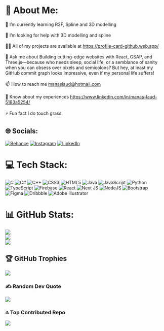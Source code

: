 # 💫 About Me:
🌱 I’m currently learning R3F, Spline and 3D modelling<br><br>🤝 I’m looking for help with 3D modelling and spline<br><br>👨‍💻 All of my projects are available at https://profile-card-github.web.app/<br><br>💬 Ask me about Building cutting-edge websites with React, GSAP, and Three.js—because who needs sleep, social life, or a semblance of sanity when you can obsess over pixels and semicolons? But hey, at least my GitHub commit graph looks impressive, even if my personal life suffers!<br><br>📫 How to reach me manaslaud@hotmail.com<br><br>📄 Know about my experiences https://www.linkedin.com/in/manas-laud-5183a5254/<br><br>⚡ Fun fact I do touch grass


## 🌐 Socials:
[![Behance](https://img.shields.io/badge/Behance-1769ff?logo=behance&logoColor=white)](https://behance.net/manaslaud) [![Instagram](https://img.shields.io/badge/Instagram-%23E4405F.svg?logo=Instagram&logoColor=white)](https://instagram.com/manaslaud) [![LinkedIn](https://img.shields.io/badge/LinkedIn-%230077B5.svg?logo=linkedin&logoColor=white)](https://linkedin.com/in/manaslaud) 

# 💻 Tech Stack:
![C](https://img.shields.io/badge/c-%2300599C.svg?style=for-the-badge&logo=c&logoColor=white) ![C#](https://img.shields.io/badge/c%23-%23239120.svg?style=for-the-badge&logo=c-sharp&logoColor=white) ![C++](https://img.shields.io/badge/c++-%2300599C.svg?style=for-the-badge&logo=c%2B%2B&logoColor=white) ![CSS3](https://img.shields.io/badge/css3-%231572B6.svg?style=for-the-badge&logo=css3&logoColor=white) ![HTML5](https://img.shields.io/badge/html5-%23E34F26.svg?style=for-the-badge&logo=html5&logoColor=white) ![Java](https://img.shields.io/badge/java-%23ED8B00.svg?style=for-the-badge&logo=java&logoColor=white) ![JavaScript](https://img.shields.io/badge/javascript-%23323330.svg?style=for-the-badge&logo=javascript&logoColor=%23F7DF1E) ![Python](https://img.shields.io/badge/python-3670A0?style=for-the-badge&logo=python&logoColor=ffdd54) ![TypeScript](https://img.shields.io/badge/typescript-%23007ACC.svg?style=for-the-badge&logo=typescript&logoColor=white) ![Firebase](https://img.shields.io/badge/firebase-%23039BE5.svg?style=for-the-badge&logo=firebase) ![React](https://img.shields.io/badge/react-%2320232a.svg?style=for-the-badge&logo=react&logoColor=%2361DAFB) ![Next JS](https://img.shields.io/badge/Next-black?style=for-the-badge&logo=next.js&logoColor=white) ![NodeJS](https://img.shields.io/badge/node.js-6DA55F?style=for-the-badge&logo=node.js&logoColor=white) ![Bootstrap](https://img.shields.io/badge/bootstrap-%23563D7C.svg?style=for-the-badge&logo=bootstrap&logoColor=white) 	![Figma](https://img.shields.io/badge/figma-%23F24E1E.svg?style=for-the-badge&logo=figma&logoColor=white) ![Dribbble](https://img.shields.io/badge/Dribbble-EA4C89?style=for-the-badge&logo=dribbble&logoColor=white) ![Adobe Illustrator](https://img.shields.io/badge/adobeillustrator-%23FF9A00.svg?style=for-the-badge&logo=adobeillustrator&logoColor=white)
# 📊 GitHub Stats:
![](https://github-readme-stats.vercel.app/api?username=manaslaud&theme=vue-dark&hide_border=false&include_all_commits=false&count_private=false)<br/>
![](https://github-readme-streak-stats.herokuapp.com/?user=manaslaud&theme=vue-dark&hide_border=false)<br/>
![](https://github-readme-stats.vercel.app/api/top-langs/?username=manaslaud&theme=vue-dark&hide_border=false&include_all_commits=false&count_private=false&layout=compact)

## 🏆 GitHub Trophies
![](https://github-profile-trophy.vercel.app/?username=manaslaud&theme=radical&no-frame=true&no-bg=false&margin-w=4)

### ✍️ Random Dev Quote
![](https://quotes-github-readme.vercel.app/api?type=horizontal&theme=radical)

### 🔝 Top Contributed Repo
![](https://github-contributor-stats.vercel.app/api?username=manaslaud&limit=5&theme=flat&combine_all_yearly_contributions=true)



<!-- Proudly created with GPRM ( https://gprm.itsvg.in ) -->
